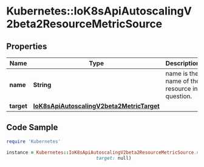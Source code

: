 # Kubernetes::IoK8sApiAutoscalingV2beta2ResourceMetricSource

## Properties

Name | Type | Description | Notes
------------ | ------------- | ------------- | -------------
**name** | **String** | name is the name of the resource in question. | 
**target** | [**IoK8sApiAutoscalingV2beta2MetricTarget**](IoK8sApiAutoscalingV2beta2MetricTarget.md) |  | 

## Code Sample

```ruby
require 'Kubernetes'

instance = Kubernetes::IoK8sApiAutoscalingV2beta2ResourceMetricSource.new(name: null,
                                 target: null)
```


